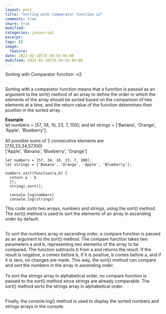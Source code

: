 ```yaml
---
layout: post
title: "Sorting with Comparator function v2"
comments: true
share: true
modified:
categories: javascript
excerpt:
tags: []
image:
  feature:
date: 2023-02-10T15:39:55-04:00
modified: 2023-02-10T15:39:55-04:00
---
```


Sorting with Comparator function -v2
<br><br>

Sorting with a comparator function means that a function is passed as an argument to the sort() method of an array to define the order in which the elements of the array should be sorted based on the comparison of two elements at a time, and the return value of the function determines their position in the sorted array.

**Example**<br>
let numbers = [57, 34, 10, 23, 7, 100]; and let strings = ['Banana', 'Orange', 'Apple', 'Blueberry'];
<br><br>
All possible sums of 2 consecutive elements are <br>
[7,10,23,34,57,100]<br>
['Apple', 'Banana', 'Blueberry', 'Orange']<br>




~~~
let numbers = [57, 34, 10, 23, 7, 100];
let strings = ['Banana', 'Orange', 'Apple', 'Blueberry'];

numbers.sort(function(a,b) {
  return a - b
  });
  strings.sort();

  console.log(numbers)
  console.log(strings)
~~~



This code sorts two arrays, numbers and strings, using the sort() method. The sort() method is used to sort the elements of an array in ascending order by default.<br><br>

To sort the numbers array in ascending order, a compare function is passed as an argument to the sort() method. The compare function takes two parameters a and b, representing two elements of the array to be compared. The function subtracts b from a and returns the result. If the result is negative, a comes before b, if it is positive, b comes before a, and if it is zero, no changes are made. This way, the sort() method can compare and sort the numbers in the array in ascending order.
<br><br>
To sort the strings array in alphabetical order, no compare function is passed to the sort() method since strings are already comparable. The sort() method sorts the strings array in alphabetical order.<br><br>

Finally, the console.log() method is used to display the sorted numbers and strings arrays in the console.<br>
